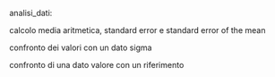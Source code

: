 analisi_dati: 

calcolo media aritmetica, standard error e standard error of the mean

confronto dei valori con un dato sigma

confronto di una dato valore con un riferimento
